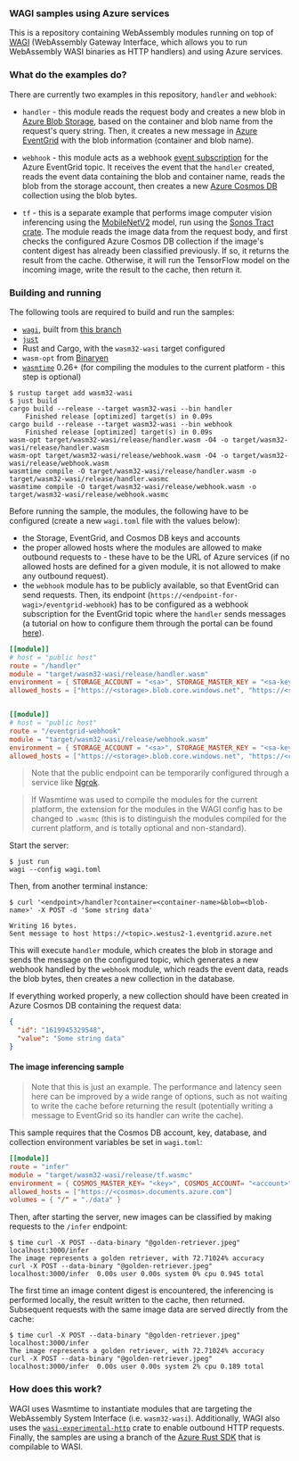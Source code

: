 ### WAGI samples using Azure services

This is a repository containing WebAssembly modules running on top of
[WAGI][wagi] (WebAssembly Gateway Interface, which allows you to run WebAssembly
WASI binaries as HTTP handlers) and using Azure services.

### What do the examples do?

There are currently two examples in this repository, `handler` and `webhook`:

- `handler` - this module reads the request body and creates a new blob in
  [Azure Blob Storage][bs], based on the container and blob name from the
  request's query string. Then, it creates a new message in [Azure
  EventGrid][ev] with the blob information (container and blob name).

- `webhook` - this module acts as a webhook [event subscription][sub] for the
  Azure EventGrid topic. It receives the event that the `handler` created, reads
  the event data containing the blob and container name, reads the blob from the
  storage account, then creates a new [Azure Cosmos DB][cosmos] collection using
  the blob bytes.

- `tf` - this is a separate example that performs image computer vision
  inferencing using the [MobileNetV2][mobilenet] model, run using the [Sonos
  Tract crate][sonos-tract]. The module reads the image data from the request
  body, and first checks the configured Azure Cosmos DB collection if the
  image's content digest has already been classified previously. If so, it
  returns the result from the cache. Otherwise, it will run the TensorFlow model
  on the incoming image, write the result to the cache, then return it.

### Building and running

The following tools are required to build and run the samples:

- [`wagi`][wagi], built from [this branch][wagi-branch]
- [`just`][just]
- Rust and Cargo, with the `wasm32-wasi` target configured
- `wasm-opt` from [Binaryen][binaryen]
- [`wasmtime`][wasmtime] 0.26+ (for compiling the modules to the current
  platform - this step is optional)

```
$ rustup target add wasm32-wasi
$ just build
cargo build --release --target wasm32-wasi --bin handler
    Finished release [optimized] target(s) in 0.09s
cargo build --release --target wasm32-wasi --bin webhook
    Finished release [optimized] target(s) in 0.09s
wasm-opt target/wasm32-wasi/release/handler.wasm -O4 -o target/wasm32-wasi/release/handler.wasm
wasm-opt target/wasm32-wasi/release/webhook.wasm -O4 -o target/wasm32-wasi/release/webhook.wasm
wasmtime compile -O target/wasm32-wasi/release/handler.wasm -o target/wasm32-wasi/release/handler.wasmc
wasmtime compile -O target/wasm32-wasi/release/webhook.wasm -o target/wasm32-wasi/release/webhook.wasmc
```

Before running the sample, the modules, the following have to be configured
(create a new `wagi.toml` file with the values below):

- the Storage, EventGrid, and Cosmos DB keys and accounts
- the proper allowed hosts where the modules are allowed to make outbound
  requests to - these have to be the URL of Azure services (if no allowed hosts
  are defined for a given module, it is not allowed to make any outbound
  request).
- the `webhook` module has to be publicly available, so that EventGrid can send
  requests. Then, its endpoint (`https://<endpoint-for-wagi>/eventgrid-webhook`)
  has to be configured as a webhook subscription for the EventGrid topic where
  the `handler` sends messages (a tutorial on how to configure them through the
  portal can be found [here][sub-portal]).

```toml
[[module]]
# host = "public host"
route = "/handler"
module = "target/wasm32-wasi/release/handler.wasm"
environment = { STORAGE_ACCOUNT = "<sa>", STORAGE_MASTER_KEY = "<sa-key>", TOPIC_HOST_NAME = "<host>", TOPIC_KEY = "<host-key>" }
allowed_hosts = ["https://<storage>.blob.core.windows.net", "https://<storage>.<location>.eventgrid.azure.net"]


[[module]]
# host = "public host"
route = "/eventgrid-webhook"
module = "target/wasm32-wasi/release/webhook.wasm"
environment = { STORAGE_ACCOUNT = "<sa>", STORAGE_MASTER_KEY = "<sa-key>", COSMOS_MASTER_KEY= "<key>", COSMOS_ACCOUNT= "<account>", COSMOS_DATABASE = "<database>", COSMOS_COLLECTION = "<collection>" }
allowed_hosts = ["https://<storage>.blob.core.windows.net", "https://<cosmos>.documents.azure.com"]
```

> Note that the public endpoint can be temporarily configured through a service
> like [Ngrok][ngrok].

> If Wasmtime was used to compile the modules for the current platform, the
> extension for the modules in the WAGI config has to be changed to `.wasmc`
> (this is to distinguish the modules compiled for the current platform, and is
> totally optional and non-standard).

Start the server:

```
$ just run
wagi --config wagi.toml
```

Then, from another terminal instance:

```
$ curl '<endpoint>/handler?container=<container-name>&blob=<blob-name>' -X POST -d 'Some string data'

Writing 16 bytes.
Sent message to host https://<topic>.westus2-1.eventgrid.azure.net
```

This will execute `handler` module, which creates the blob in storage and sends
the message on the configured topic, which generates a new webhook handled by
the `webhook` module, which reads the event data, reads the blob bytes, then
creates a new collection in the database.

If everything worked properly, a new collection should have been created in
Azure Cosmos DB containing the request data:

```json
{
  "id": "1619945329548",
  "value": "Some string data"
}
```

#### The image inferencing sample

> Note that this is just an example. The performance and latency seen here can
> be improved by a wide range of options, such as not waiting to write the cache
> before returning the result (potentially writing a message to EventGrid so its
> handler can write the cache).

This sample requires that the Cosmos DB account, key, database, and collection
environment variables be set in `wagi.toml`:

```toml
[[module]]
route = "infer"
module = "target/wasm32-wasi/release/tf.wasmc"
environment = { COSMOS_MASTER_KEY= "<key>", COSMOS_ACCOUNT= "<account>", COSMOS_DATABASE = "<database>", COSMOS_COLLECTION = "<collection>" }
allowed_hosts = ["https://<cosmos>.documents.azure.com"]
volumes = { "/" = "./data" }
```

Then, after starting the server, new images can be classified by making requests
to the `/infer` endpoint:

```
$ time curl -X POST --data-binary "@golden-retriever.jpeg" localhost:3000/infer
The image represents a golden retriever, with 72.71024% accuracy
curl -X POST --data-binary "@golden-retriever.jpeg" localhost:3000/infer  0.00s user 0.00s system 0% cpu 0.945 total
```

The first time an image content digest is encountered, the inferencing is
performed locally, the result written to the cache, then returned. Subsequent
requests with the same image data are served directly from the cache:

```
$ time curl -X POST --data-binary "@golden-retriever.jpeg" localhost:3000/infer
The image represents a golden retriever, with 72.71024% accuracy
curl -X POST --data-binary "@golden-retriever.jpeg" localhost:3000/infer  0.00s user 0.00s system 2% cpu 0.189 total
```

### How does this work?

WAGI uses Wasmtime to instantiate modules that are targeting the WebAssembly
System Interface (i.e. `wasm32-wasi`). Additionally, WAGI also uses the
[`wasi-experimental-http`][wasi-experimental-http] crate to enable outbound HTTP
requests. Finally, the samples are using a branch of the [Azure Rust
SDK][rust-sdk] that is compilable to WASI.

[wagi]: https://github.com/deislabs/wagi
[wagi-branch]:
  https://github.com/radu-matei/wagi/tree/update-wasi-experimental-http
[wasmtime]: https://github.com/bytecodealliance/wasmtime
[just]: https://github.com/casey/just
[binaryen]: https://github.com/WebAssembly/binaryen
[bs]:
  https://docs.microsoft.com/en-us/azure/storage/blobs/storage-blobs-introduction
[ev]: https://docs.microsoft.com/en-us/azure/event-grid/overview
[sub]:
  https://docs.microsoft.com/en-us/azure/event-grid/concepts#event-subscriptions
[cosmos]: https://docs.microsoft.com/en-us/azure/cosmos-db/introduction
[sub-portal]:
  https://docs.microsoft.com/en-us/azure/event-grid/subscribe-through-portal
[ngrok]: https://ngrok.com/docs
[wasi-experimental-http]: https://github.com/deislabs/wasi-experimental-http/
[rust-sdk]: https://github.com/Azure/azure-sdk-for-rust
[mobilenet]:
  https://github.com/tensorflow/models/tree/master/research/slim/nets/mobilenet
[sonos-example-mobilenet]:
  https://github.com/sonos/tract/tree/main/examples/tensorflow-mobilenet-v2
[sonos-tract]: https://github.com/sonos/tract
